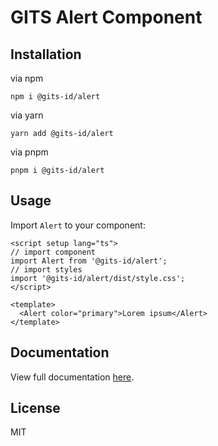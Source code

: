 # GITS Alert Component

## Installation

via npm

```
npm i @gits-id/alert
```

via yarn

```
yarn add @gits-id/alert
```

via pnpm

```
pnpm i @gits-id/alert
```

## Usage

Import `Alert` to your component:

```vue
<script setup lang="ts">
// import component
import Alert from '@gits-id/alert';
// import styles
import '@gits-id/alert/dist/style.css';
</script>

<template>
  <Alert color="primary">Lorem ipsum</Alert>
</template>
```

## Documentation

View full documentation [here](https://gitsindonesia.github.io/ui-component/components/alert).

## License

MIT
